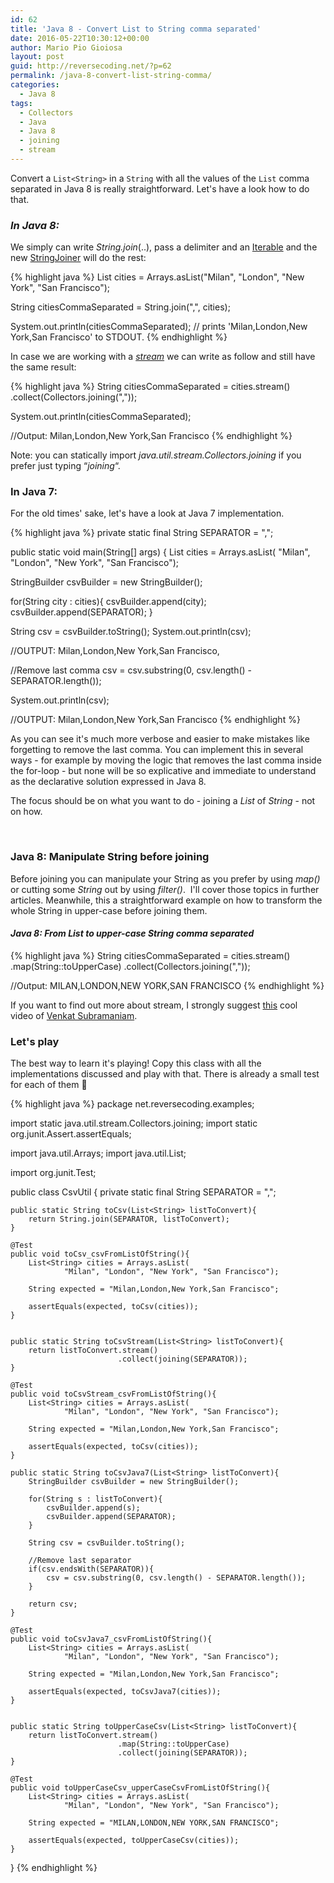 ```yaml
---
id: 62
title: 'Java 8 - Convert List to String comma separated'
date: 2016-05-22T10:30:12+00:00
author: Mario Pio Gioiosa
layout: post
guid: http://reversecoding.net/?p=62
permalink: /java-8-convert-list-string-comma/
categories:
  - Java 8
tags:
  - Collectors
  - Java
  - Java 8
  - joining
  - stream
---
```

Convert a `List<String>` in a `String` with all the values of the `List` comma separated in Java 8 is really straightforward. 
Let's have a look how to do that.

### _**In Java 8:**_

We simply can write _String.join_(..), pass a delimiter and an [Iterable](https://docs.oracle.com/javase/8/docs/api/java/lang/Iterable.html) and the new [StringJoiner](https://docs.oracle.com/javase/8/docs/api/java/util/StringJoiner.html) will do the rest:

{% highlight java %}
List<String> cities = Arrays.asList("Milan", 
                                    "London", 
                                    "New York", 
                                    "San Francisco");
		
String citiesCommaSeparated = String.join(",", cities);

System.out.println(citiesCommaSeparated);
// prints 'Milan,London,New York,San Francisco' to STDOUT.
{% endhighlight %}

In case we are working with a _[stream](https://docs.oracle.com/javase/8/docs/api/java/util/stream/package-summary.html)_ we can write as follow and still have the same result:

{% highlight java %}
String citiesCommaSeparated = cities.stream()
                                    .collect(Collectors.joining(","));

System.out.println(citiesCommaSeparated);

//Output: Milan,London,New York,San Francisco
{% endhighlight %}


Note: you can statically <span class="s1">import</span><span class="s2"> <em>java.util.stream.Collectors.joining</em> if you prefer just typing &#8220;<em>joining</em>&#8220;.</span>

### In Java 7:

For the old times' sake, let's have a look at Java 7 implementation.

{% highlight java %}
private static final String SEPARATOR = ",";

public static void main(String[] args) {
  List<String> cities = Arrays.asList(
                                "Milan", 
                                "London", 
                                "New York", 
                                "San Francisco");
		
  StringBuilder csvBuilder = new StringBuilder();
		
  for(String city : cities){
    csvBuilder.append(city);
    csvBuilder.append(SEPARATOR);
  }
		
  String csv = csvBuilder.toString();
  System.out.println(csv);

  //OUTPUT: Milan,London,New York,San Francisco,
		
  //Remove last comma
  csv = csv.substring(0, csv.length() - SEPARATOR.length());

  System.out.println(csv);
		
  //OUTPUT: Milan,London,New York,San Francisco
{% endhighlight %}


As you can see it's much more verbose and easier to make mistakes like forgetting to remove the last comma. You can implement this in several ways - for example by moving the logic that removes the last comma inside the for-loop - but none will be so explicative and immediate to understand as the declarative solution expressed in Java 8.

The focus should be on what you want to do - joining a _List_ of _String_ - not on how.

&nbsp;

### Java 8: Manipulate String before joining

Before joining you can manipulate your String as you prefer by using _map()_ or cutting some _String_ out by using _filter()_.  I'll cover those topics in further articles. Meanwhile, this a straightforward example on how to transform the whole String in upper-case before joining them.

#### _Java 8: From List to upper-case String comma separated_

{% highlight java %}
String citiesCommaSeparated = cities.stream()
                                    .map(String::toUpperCase)
                                    .collect(Collectors.joining(","));

//Output: MILAN,LONDON,NEW YORK,SAN FRANCISCO
{% endhighlight %}

If you want to find out more about stream, I strongly suggest [this](https://vimeo.com/124034512) cool video of [Venkat Subramaniam](https://twitter.com/venkat_s).

### Let's play

The best way to learn it's playing! Copy this class with all the implementations discussed and play with that. There is already a small test for each of them 🙂

{% highlight java %}
package net.reversecoding.examples;

import static java.util.stream.Collectors.joining;
import static org.junit.Assert.assertEquals;

import java.util.Arrays;
import java.util.List;

import org.junit.Test;

public class CsvUtil {
	private static final String SEPARATOR = ",";
	

	public static String toCsv(List<String> listToConvert){
		return String.join(SEPARATOR, listToConvert);
	}
	
	@Test
	public void toCsv_csvFromListOfString(){
		List<String> cities = Arrays.asList(
				"Milan", "London", "New York", "San Francisco");
		
		String expected = "Milan,London,New York,San Francisco";
		
		assertEquals(expected, toCsv(cities));
	}
	
	
	public static String toCsvStream(List<String> listToConvert){
		return listToConvert.stream()
							.collect(joining(SEPARATOR));
	}
	
	@Test
	public void toCsvStream_csvFromListOfString(){
		List<String> cities = Arrays.asList(
				"Milan", "London", "New York", "San Francisco");
		
		String expected = "Milan,London,New York,San Francisco";
		
		assertEquals(expected, toCsv(cities));
	}
	
	public static String toCsvJava7(List<String> listToConvert){
		StringBuilder csvBuilder = new StringBuilder();
		
		for(String s : listToConvert){
			csvBuilder.append(s);
			csvBuilder.append(SEPARATOR);
		}
		
		String csv = csvBuilder.toString();
		
		//Remove last separator
		if(csv.endsWith(SEPARATOR)){
			csv = csv.substring(0, csv.length() - SEPARATOR.length());
		}
		
		return csv;
	}
	
	@Test
	public void toCsvJava7_csvFromListOfString(){
		List<String> cities = Arrays.asList(
				"Milan", "London", "New York", "San Francisco");
		
		String expected = "Milan,London,New York,San Francisco";
		
		assertEquals(expected, toCsvJava7(cities));
	}
	
	
	public static String toUpperCaseCsv(List<String> listToConvert){
		return listToConvert.stream()
							.map(String::toUpperCase)
							.collect(joining(SEPARATOR));
	}
	
	@Test
	public void toUpperCaseCsv_upperCaseCsvFromListOfString(){
		List<String> cities = Arrays.asList(
				"Milan", "London", "New York", "San Francisco");
		
		String expected = "MILAN,LONDON,NEW YORK,SAN FRANCISCO";
		
		assertEquals(expected, toUpperCaseCsv(cities));
	}

}
{% endhighlight %}